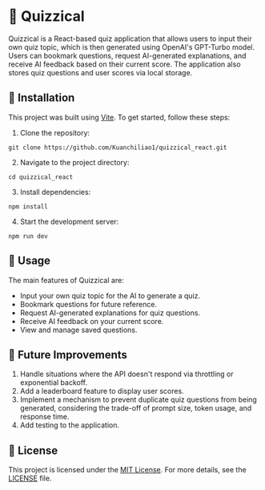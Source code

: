 # 🤖 Quizzical

Quizzical is a React-based quiz application that allows users to input their own quiz topic, which is then generated using OpenAI's GPT-Turbo model. Users can bookmark questions, request AI-generated explanations, and receive AI feedback based on their current score. The application also stores quiz questions and user scores via local storage.

## 🚀 Installation

This project was built using [Vite](https://vitejs.dev/). To get started, follow these steps:

1. Clone the repository:
```
git clone https://github.com/Kuanchiliao1/quizzical_react.git
```

2. Navigate to the project directory:
```
cd quizzical_react
```

3. Install dependencies:
```
npm install
```

4. Start the development server:
```
npm run dev
```

## 🔨 Usage

The main features of Quizzical are:

- Input your own quiz topic for the AI to generate a quiz.
- Bookmark questions for future reference.
- Request AI-generated explanations for quiz questions.
- Receive AI feedback on your current score.
- View and manage saved questions.

## 🌟 Future Improvements

1. Handle situations where the API doesn't respond via throttling or exponential backoff.
2. Add a leaderboard feature to display user scores.
3. Implement a mechanism to prevent duplicate quiz questions from being generated, considering the trade-off of prompt size, token usage, and response time.
4. Add testing to the application.

## 📝 License

This project is licensed under the [MIT License](https://opensource.org/licenses/MIT). For more details, see the [LICENSE](./LICENSE) file.

